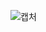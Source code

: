 ![캡처](https://user-images.githubusercontent.com/58055154/83362385-cbbbea00-a3cb-11ea-90a3-ddd39d1206b2.JPG)
